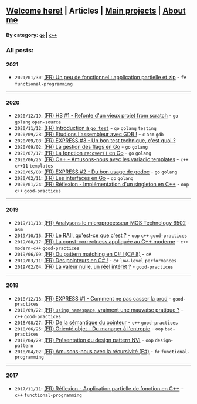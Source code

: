 ## [Welcome here!](index.md) | Articles | [Main projects](projects.md) | [About me](about.md)

#### By category: [`go`](/articles/categories/go.md) | [`c++`](/articles/categories/c++.md)

### All posts:

#### 2021
- `2021/01/30`: [(FR) Un peu de fonctionnel : application partielle et zip](articles/fr/2021/zip.md) - `f#` `functional-programming`

---

#### 2020
- `2020/12/19`: [(FR) HS #1 - Refonte d'un vieux projet from scratch](articles/fr/2020/piggy.md) - `go` `golang` `open-source`
- `2020/11/12`: [(FR) Introduction à `go test`](articles/fr/2020/go_test.md) - `go` `golang` `testing`
- `2020/09/28`: [(FR) Etudions l'assembleur avec GDB !](articles/fr/2020/asm.md) - `c` `asm` `gdb`
- `2020/09/08`: [(FR) EXPRESS #3 - Un bon test technique, c'est quoi ?](articles/fr/2020/express3_test_tech.md)
- `2020/09/02`: [(FR) La gestion des flags en Go](articles/fr/2020/flag_go.md) - `go` `golang`
- `2020/07/17`: [(FR) La fonction `recover()` en Go](articles/fr/2020/golang_recover.md) - `go` `golang`
- `2020/06/26`: [(FR) C++ - Amusons-nous avec les variadic templates](articles/fr/2020/variadic_templates.md) - `c++` `c++11` `templates`
- `2020/05/08`: [(FR) EXPRESS #2 - Du bon usage de godoc](articles/fr/2020/express2_godoc.md) - `go` `golang`
- `2020/02/11`: [(FR) Les interfaces en Go](articles/fr/2020/interfaces_go.md) - `go` `golang`
- `2020/01/24`: [(FR) Réflexion - Implémentation d'un singleton en C++](articles/fr/2020/singleton_cpp.md) - `oop` `c++` `good-practices`

---

#### 2019
- `2019/11/18`: [(FR) Analysons le microprocesseur MOS Technology 6502](articles/fr/2019/6502.md) - `asm`
- `2019/10/16`: [(FR) Le RAII, qu'est-ce que c'est ?](articles/fr/2019/raii.md) - `oop` `c++` `good-practices`
- `2019/08/17`: [(FR) La const-correctness appliquée au C++ moderne](articles/fr/2019/constexpr.md) - `c++` `modern-c++` `good-practices`
- `2019/06/09`: [(FR) Du pattern matching en C# ! (C# 8)](articles/fr/2019/pattern_matching_csharp.md) - `c#`
- `2019/03/11`: [(FR) Des pointeurs en C# !](articles/fr/2019/pointeurs_csharp.md) - `c#` `low-level` `performances`
- `2019/02/04`: [(FR) La valeur nulle, un réel intérêt ?](articles/fr/2019/la_valeur_nulle.md) - `good-practices`

---

#### 2018
- `2018/12/13`: [(FR) EXPRESS #1 - Comment ne pas casser la prod](articles/fr/2018/express1_script_prod.md) - `good-practices`
- `2018/09/22`: [(FR) `using namespace`, vraiment une mauvaise pratique ?](articles/fr/2018/using_namespace.md) - `c++` `good-practices`
- `2018/08/27`: [(FR) De la sémantique du pointeur](articles/fr/2018/semantique_pointeur.md) - `c++` `good-practices`
- `2018/06/25`: [(FR) Orienté objet - Du manager à l'entropie](articles/fr/2018/manager.md) - `oop` `bad-practices`
- `2018/04/29`: [(FR) Présentation du design pattern NVI](articles/fr/2018/nvi.md) - `oop` `design-pattern`
- `2018/04/02`: [(FR) Amusons-nous avec la récursivité (F#)](articles/fr/2018/recursivite.md) - `f#` `functional-programming`

---

#### 2017
- `2017/11/11`: [(FR) Réflexion - Application partielle de fonction en C++](articles/fr/2017/curryfication_cpp.md) - `c++` `functional-programming`
